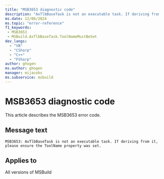 ```yaml
---
title: "MSB3653 diagnostic code"
description: "AxTlbBaseTask is not an executable task. If deriving from it, please ensure the ToolName property was set."
ms.date: 12/06/2024
ms.topic: "error-reference"
f1_keywords:
 - MSB3653
 - MSBuild.AxTlbBaseTask.ToolNameMustBeSet
dev_langs:
  - "VB"
  - "CSharp"
  - "C++"
  - "FSharp"
author: ghogen
ms.author: ghogen
manager: mijacobs
ms.subservice: msbuild
---
```


# MSB3653 diagnostic code

<!-- :::ErrorDefinitionDescription::: -->
<!-- :::editable-content name="introDescription"::: -->
This article describes the MSB3653 error code.
<!-- :::editable-content-end::: -->

## Message text

`MSB3653: AxTlbBaseTask is not an executable task. If deriving from it, please ensure the ToolName property was set.`

<!-- :::editable-content name="postOutputDescription"::: -->
<!--
{StrBegin="MSB3653: "}
-->
<!-- :::editable-content-end::: -->
<!-- :::ErrorDefinitionDescription-end::: -->

## Applies to

All versions of MSBuild
